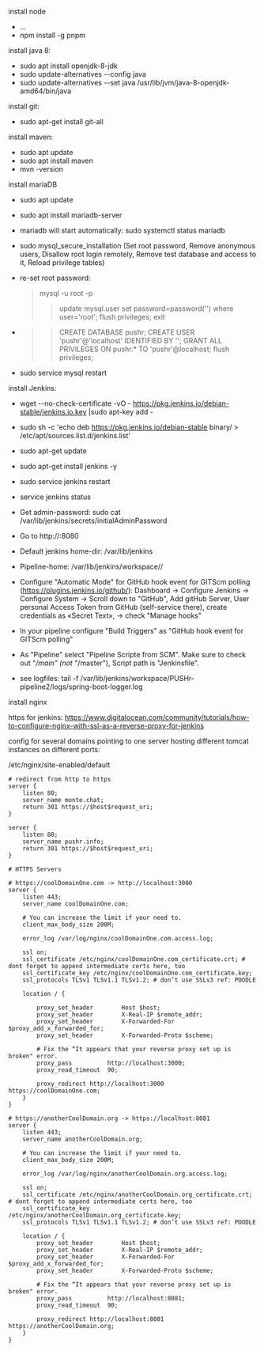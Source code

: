 

install node

* ...
* npm install -g pnpm


install java 8:

* sudo apt install openjdk-8-jdk
* sudo update-alternatives --config java
* sudo update-alternatives --set java /usr/lib/jvm/java-8-openjdk-amd64/bin/java


install git:

* sudo apt-get install git-all

install maven:

* sudo apt update
* sudo apt install maven
* mvn -version

install mariaDB

* sudo apt update
* sudo apt install mariadb-server
* mariadb will start automatically: 
  sudo systemctl status mariadb
* sudo mysql_secure_installation
  (Set root password, Remove anonymous users, Disallow root login remotely, Remove test database and access to it, Reload privilege tables)
  
* re-set root password:
  >mysql -u root -p
  >> update mysql.user set password=password('<rootPW>') where user='root';
  >> flush privileges;
  >> exit  
  
* >> CREATE DATABASE pushr;
  >> CREATE USER 'pushr'@'localhost' IDENTIFIED BY '<Password>';
  >> GRANT ALL PRIVILEGES ON pushr.* TO 'pushr'@localhost;
  >> flush privileges;

* sudo service mysql restart

install Jenkins:

* wget --no-check-certificate -vO - https://pkg.jenkins.io/debian-stable/jenkins.io.key |sudo apt-key add -
* sudo sh -c 'echo deb https://pkg.jenkins.io/debian-stable binary/ > /etc/apt/sources.list.d/jenkins.list'
* sudo apt-get update
* sudo apt-get install jenkins -y
* sudo service jenkins restart
* service jenkins status
* Get admin-password:
  sudo cat /var/lib/jenkins/secrets/initialAdminPassword
* Go to http://<ip>:8080

* Default jenkins home-dir: /var/lib/jenkins
* Pipeline-home: /var/lib/jenkins/workspace/<pipeline-name>/

* Configure "Automatic Mode" for GitHub hook event for GITScm polling (https://plugins.jenkins.io/github/):
Dashboard -> Configure Jenkins -> Configure System -> Scroll down to "GitHub", Add gitHub Server, User personal Access Token from GitHub (self-service there), create credentials as «Secret Text», -> check "Manage hooks"
* In your pipeline configure "Build Triggers" as "GitHub hook event for GITScm polling"
* As "Pipeline" select "Pipeline Scripte from SCM". Make sure to check out "*/main" (not "*/master"), Script path is "Jenkinsfile".

* see logfiles:
  tail -f /var/lib/jenkins/workspace/PUSHr-pipeline2/logs/spring-boot-logger.log


install nginx




https for jenkins:
https://www.digitalocean.com/community/tutorials/how-to-configure-nginx-with-ssl-as-a-reverse-proxy-for-jenkins



config for several domains pointing to one server hosting different tomcat instances on different ports:

/etc/nginx/site-enabled/default

```
# redirect from http to https
server {
    listen 80;
    server_name monte.chat;
    return 301 https://$host$request_uri;
}

server {
    listen 80;
    server_name pushr.info;
    return 301 https://$host$request_uri;
}

# HTTPS Servers

# https://coolDomainOne.com -> http://localhost:3000
server {
    listen 443;
    server_name coolDomainOne.com;

    # You can increase the limit if your need to.
    client_max_body_size 200M;

    error_log /var/log/nginx/coolDomainOne.com.access.log;

    ssl on;
    ssl_certificate /etc/nginx/coolDomainOne.com_certificate.crt; # dont forget to append intermediate certs here, too
    ssl_certificate_key /etc/nginx/coolDomainOne.com_certificate.key;
    ssl_protocols TLSv1 TLSv1.1 TLSv1.2; # don’t use SSLv3 ref: POODLE

    location / {
       
        proxy_set_header        Host $host;
        proxy_set_header        X-Real-IP $remote_addr;
        proxy_set_header        X-Forwarded-For $proxy_add_x_forwarded_for;
        proxy_set_header        X-Forwarded-Proto $scheme;

        # Fix the “It appears that your reverse proxy set up is broken" error.
        proxy_pass          http://localhost:3000;
        proxy_read_timeout  90;
        
        proxy_redirect http://localhost:3000 https://coolDomainOne.com;
    }
}

# https://anotherCoolDomain.org -> https://localhost:8081
server {
    listen 443;
    server_name anotherCoolDomain.org;

    # You can increase the limit if your need to.
    client_max_body_size 200M;

    error_log /var/log/nginx/anotherCoolDomain.org.access.log;

    ssl on;
    ssl_certificate /etc/nginx/anotherCoolDomain.org_certificate.crt; # dont forget to append intermediate certs here, too
    ssl_certificate_key /etc/nginx/anotherCoolDomain.org_certificate.key;
    ssl_protocols TLSv1 TLSv1.1 TLSv1.2; # don’t use SSLv3 ref: POODLE

    location / {        
        proxy_set_header        Host $host;
        proxy_set_header        X-Real-IP $remote_addr;
        proxy_set_header        X-Forwarded-For $proxy_add_x_forwarded_for;
        proxy_set_header        X-Forwarded-Proto $scheme;

        # Fix the “It appears that your reverse proxy set up is broken" error.
        proxy_pass          http://localhost:8081;
        proxy_read_timeout  90;
        
        proxy_redirect http://localhost:8081 https://anotherCoolDomain.org;
    }
}

```
